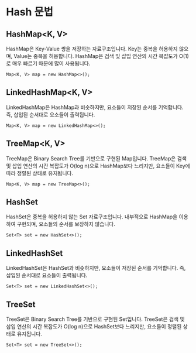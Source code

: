 # Hash 문법

## HashMap<K, V>

HashMap은 Key-Value 쌍을 저장하는 자료구조입니다. Key는 중복을 허용하지 않으며, Value는 중복을 허용합니다. HashMap은 검색 및 삽입 연산의 시간 복잡도가 O(1)로 매우 빠르기 때문에 많이 사용됩니다.

`Map<K, V> map = new HashMap<>();` 

## LinkedHashMap<K, V>

LinkedHashMap은 HashMap과 비슷하지만, 요소들이 저장된 순서를 기억합니다. 즉, 삽입된 순서대로 요소들이 출력됩니다.

`Map<K, V> map = new LinkedHashMap<>();`

## TreeMap<K, V>

TreeMap은 Binary Search Tree를 기반으로 구현된 Map입니다. TreeMap은 검색 및 삽입 연산의 시간 복잡도가 O(log n)으로 HashMap보다 느리지만, 요소들이 Key에 따라 정렬된 상태로 유지됩니다.

`Map<K, V> map = new TreeMap<>();`

## HashSet<E>

HashSet은 중복을 허용하지 않는 Set 자료구조입니다. 내부적으로 HashMap을 이용하여 구현되며, 요소들의 순서를 보장하지 않습니다.

`Set<T> set = new HashSet<>();`

## LinkedHashSet<E>

LinkedHashSet은 HashSet과 비슷하지만, 요소들이 저장된 순서를 기억합니다. 즉, 삽입된 순서대로 요소들이 출력됩니다.

`Set<T> set = new LinkedHashSet<>();`

## TreeSet<E>

TreeSet은 Binary Search Tree를 기반으로 구현된 Set입니다. TreeSet은 검색 및 삽입 연산의 시간 복잡도가 O(log n)으로 HashSet보다 느리지만, 요소들이 정렬된 상태로 유지됩니다.

`Set<T> set = new TreeSet<>();`
